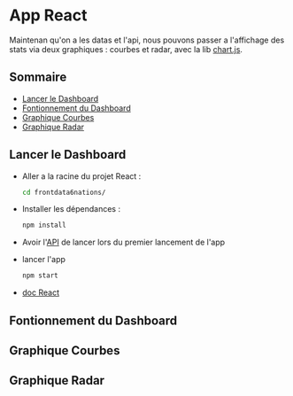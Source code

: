 # App React

Maintenan qu'on a les datas et l'api, nous pouvons passer a l'affichage des stats via deux graphiques : courbes et radar, avec la lib [chart.js](https://www.chartjs.org/).

## Sommaire

- [Lancer le Dashboard](README.md#lancer-le-dashboard)
- [Fontionnement du Dashboard](README.md#fontionnement-du-dashboard)
- [Graphique Courbes](README.md#graphique-courbes)
- [Graphique Radar](README.md#graphique-radar)

## Lancer le Dashboard

 - Aller a la racine du projet React :
    ```bash
    cd frontdata6nations/
    ```

- Installer les dépendances :
    ```bash
    npm install
    ```
- Avoir l'[API](../API/) de lancer lors du premier lancement de l'app

- lancer l'app 
    ```bash
    npm start
    ```

- [doc React](/AppReact/frontdata6nations/DocReact.md) 

## Fontionnement du Dashboard

## Graphique Courbes

## Graphique Radar